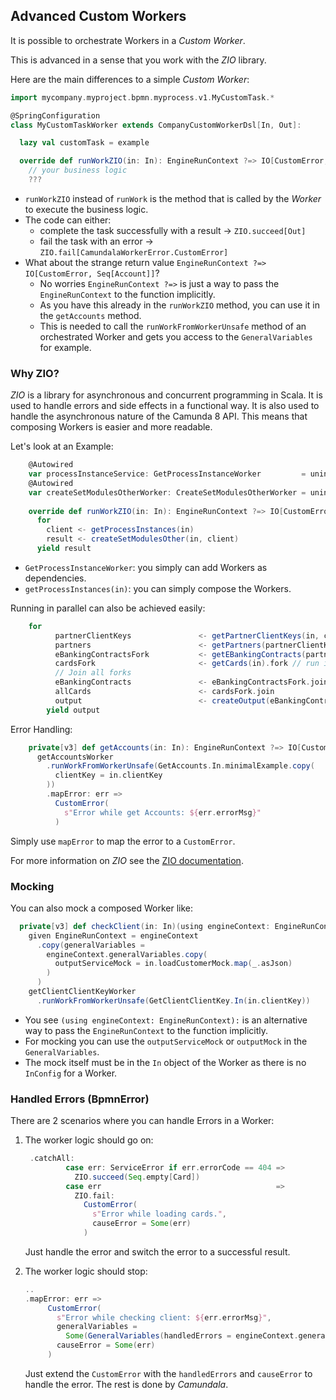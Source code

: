 ## Advanced Custom Workers

It is possible to orchestrate Workers in a _Custom Worker_.

This is advanced in a sense that you work with the _ZIO_ library.

Here are the main differences to a simple _Custom Worker_:

```scala
import mycompany.myproject.bpmn.myprocess.v1.MyCustomTask.*

@SpringConfiguration
class MyCustomTaskWorker extends CompanyCustomWorkerDsl[In, Out]:

  lazy val customTask = example

  override def runWorkZIO(in: In): EngineRunContext ?=> IO[CustomError, Out] =
    // your business logic
    ???
```
- `runWorkZIO` instead of `runWork` is the method that is called by the _Worker_ to execute the business logic.
- The code can either:
    - complete the task successfully with a result -> `ZIO.succeed[Out]`
    - fail the task with an error -> `ZIO.fail[CamundalaWorkerError.CustomError]`
- What about the strange return value `EngineRunContext ?=> IO[CustomError, Seq[Account]]`?
    - No worries `EngineRunContext ?=>` is just a way to pass the `EngineRunContext` to the function implicitly.
    - As you have this already in the `runWorkZIO` method, you can use it in the `getAccounts` method.
    - This is needed to call the `runWorkFromWorkerUnsafe` method of an orchestrated Worker
      and gets you access to the `GeneralVariables` for example.

### Why ZIO?
_ZIO_ is a library for asynchronous and concurrent programming in Scala.
It is used to handle errors and side effects in a functional way.
It is also used to handle the asynchronous nature of the Camunda 8 API.
This means that composing Workers is easier and more readable.

Let's look at an Example:

```scala
    @Autowired
    var processInstanceService: GetProcessInstanceWorker         = uninitialized
    @Autowired
    var createSetModulesOtherWorker: CreateSetModulesOtherWorker = uninitialized
    
    override def runWorkZIO(in: In): EngineRunContext ?=> IO[CustomError, Out] =
      for
        client <- getProcessInstances(in)
        result <- createSetModulesOther(in, client)
      yield result
```
- `GetProcessInstanceWorker`: you simply can add Workers as dependencies.
- `getProcessInstances(in)`: you can simply compose the Workers.

Running in parallel can also be achieved easily:
```scala
    for
          partnerClientKeys               <- getPartnerClientKeys(in, client)
          partners                        <- getPartners(partnerClientKeys) // wait for the above result
          eBankingContractsFork           <- getEBankingContracts(partners).fork // run in parallel
          cardsFork                       <- getCards(in).fork // run in parallel
          // Join all forks
          eBankingContracts               <- eBankingContractsFork.join 
          allCards                        <- cardsFork.join
          output                          <- createOutput(eBankingContracts, allCards)
        yield output
```

Error Handling:

```scala
    private[v3] def getAccounts(in: In): EngineRunContext ?=> IO[CustomError, Seq[Account]] =
      getAccountsWorker
        .runWorkFromWorkerUnsafe(GetAccounts.In.minimalExample.copy(
          clientKey = in.clientKey
        ))
        .mapError: err =>
          CustomError(
            s"Error while get Accounts: ${err.errorMsg}"
          )
```
Simply use `mapError` to map the error to a `CustomError`.

For more information on _ZIO_ see the [ZIO documentation](https://zio.dev/).

### Mocking
You can also mock a composed Worker like:

```scala
  private[v3] def checkClient(in: In)(using engineContext: EngineRunContext): IO[CustomError, GetClientClientKey.Out] =
    given EngineRunContext = engineContext
      .copy(generalVariables =
        engineContext.generalVariables.copy(
          outputServiceMock = in.loadCustomerMock.map(_.asJson)
        )
      )
    getClientClientKeyWorker
      .runWorkFromWorkerUnsafe(GetClientClientKey.In(in.clientKey))
```
- You see `(using engineContext: EngineRunContext):` is an alternative way to pass the `EngineRunContext` to the function implicitly.
- For mocking you can use the `outputServiceMock` or `outputMock` in the `GeneralVariables`.
- The mock itself must be in the `In` object of the Worker as there is no `InConfig` for a Worker.

### Handled Errors (BpmnError)

There are 2 scenarios where you can handle Errors in a Worker:
1. The worker logic should go on:
   ```scala
    .catchAll:
            case err: ServiceError if err.errorCode == 404 =>
              ZIO.succeed(Seq.empty[Card])
            case err                                       =>
              ZIO.fail:
                CustomError(
                  s"Error while loading cards.",
                  causeError = Some(err)
                )
    ```
   Just handle the error and switch the error to a successful result.

2. The worker logic should stop:
   ```scala
   ..
   .mapError: err =>
        CustomError(
          s"Error while checking client: ${err.errorMsg}",
          generalVariables =
            Some(GeneralVariables(handledErrors = engineContext.generalVariables.handledErrors)),
          causeError = Some(err)
        )
   ```
   Just extend the `CustomError` with the `handledErrors` and `causeError` to handle the error.
   The rest is done by _Camundala_. 
